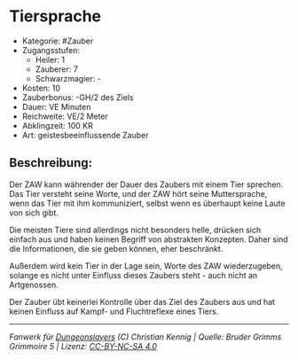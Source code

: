 # Tiersprache

- Kategorie: #Zauber
- Zugangsstufen:
  - Heiler: 1
  - Zauberer: 7
  - Schwarzmagier: -
- Kosten: 10
- Zauberbonus: -GH/2 des Ziels
- Dauer: VE Minuten
- Reichweite: VE/2 Meter
- Abklingzeit: 100 KR
- Art: geistesbeeinflussende Zauber

## Beschreibung:

Der ZAW kann währender der Dauer des Zaubers mit einem Tier sprechen. Das Tier versteht seine Worte, und der ZAW hört seine Muttersprache, wenn das Tier mit ihm kommuniziert, selbst wenn es überhaupt keine Laute von sich gibt.

Die meisten Tiere sind allerdings nicht besonders helle, drücken sich einfach aus und haben keinen Begriff von abstrakten Konzepten. Daher sind die Informationen, die sie geben können, eher beschränkt.

Außerdem wird kein Tier in der Lage sein, Worte des ZAW wiederzugeben, solange es nicht unter Einfluss dieses Zaubers steht - auch nicht an Artgenossen.

Der Zauber übt keinerlei Kontrolle über das Ziel des Zaubers aus und hat keinen Einfluss auf Kampf- und Fluchtreflexe eines Tiers.

---

_Fanwerk für [Dungeonslayers](https://www.dungeonslayers.net/) (C) Christian Kennig | Quelle: Bruder Grimms Grimmoire 5 | Lizenz: [CC-BY-NC-SA 4.0](https://creativecommons.org/licenses/by-nc-sa/4.0/deed.de)_
